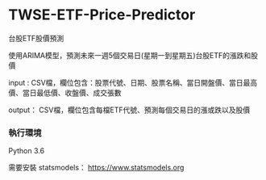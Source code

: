 # TWSE-ETF-Price-Predictor
台股ETF股價預測

使用ARIMA模型，預測未來一週5個交易日(星期一到星期五)台股ETF的漲跌和股價

input : CSV檔，欄位包含：股票代號、日期、股票名稱、當日開盤價、當日最高價、當日最低價、收盤價、成交張數

output： CSV檔，欄位包含每檔ETF代號、預測每個交易日的漲或跌以及股價 

### 執行環境

Python 3.6

需要安裝 statsmodels： https://www.statsmodels.org

